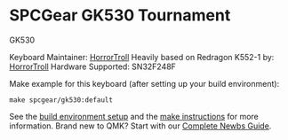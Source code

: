 # SPCGear GK530 Tournament

GK530

Keyboard Maintainer: [HorrorTroll](https://github.com/HorrorTroll)
Heavily based on Redragon K552-1 by: [HorrorTroll](https://github.com/HorrorTroll)
Hardware Supported: SN32F248F

Make example for this keyboard (after setting up your build environment):

    make spcgear/gk530:default

See the [build environment setup](https://docs.qmk.fm/#/getting_started_build_tools) and the [make instructions](https://docs.qmk.fm/#/getting_started_make_guide) for more information. Brand new to QMK? Start with our [Complete Newbs Guide](https://docs.qmk.fm/#/newbs).
